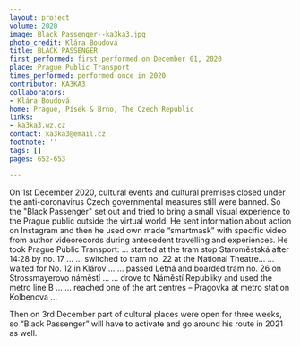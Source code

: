 ```yaml
---
layout: project
volume: 2020
image: Black_Passenger--ka3ka3.jpg
photo_credit: Klára Boudová
title: BLACK PASSENGER
first_performed: first performed on December 01, 2020
place: Prague Public Transport
times_performed: performed once in 2020
contributor: KA3KA3
collaborators:
- Klára Boudová
home: Prague, Písek & Brno, The Czech Republic
links:
- ka3ka3.wz.cz
contact: ka3ka3@email.cz
footnote: ''
tags: []
pages: 652-653

---
```


On 1st December 2020, cultural events and cultural premises closed under the anti-coronavirus Czech governmental measures still were banned.   So the "Black Passenger" set out and tried to bring a small visual experience to the Prague public outside the virtual world.
He sent information about action on Instagram and then he used own made “smartmask” with specific video from author videorecords during antecedent travelling and experiences. He took Prague Public Transport:
… started at the tram stop Staroměstská after 14:28 by no. 17 …
… switched to tram no. 22 at the National Theatre...
... waited for No. 12 in Klárov ...
… passed Letná and boarded tram no. 26 on Strossmayerovo náměstí ...
… drove to Náměstí Republiky and used the metro line B ...
… reached one of the art centres – Pragovka at metro station Kolbenova ...

Then on 3rd December part of cultural places were open for three weeks, so “Black Passenger” will have to activate and go around his route in 2021 as well.
